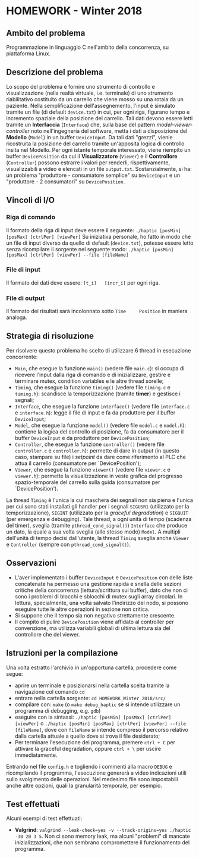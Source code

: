# HOMEWORK - Winter 2018

## Ambito del problema
Programmazione in linguaggio C nell'ambito della concorrenza, su piattaforma Linux.

## Descrizione del problema
Lo scopo del problema è fornire uno strumento di controllo e visualizzazione (nella realtà virtuale, i.e. terminale) di uno strumento riabilitativo costituito da un carrello che viene mosso su una rotaia da un paziente. Nella semplificazione dell'assegnemento, l'input è simulato tramite un file (di default `device.txt`) in cui, per ogni riga, figurano tempo e incremento spaziale della posizione del carrello. Tali dati devono essere letti tramite un __Interfaccia__ (`Interface`) che, sulla base del  pattern _model-viewer-controller_ noto nell'ingegneria del software, metta i dati a disposizione del __Modello__ (`Model`) in un buffer `DeviceInput`. Da tali dati "grezzi", vienie ricostruita la posizione del carrello tramite un'apposita logica di controllo insita nel Modello. Per ogni istante temporale interessato, viene riempito un buffer `DevicePosition` da cui il __Visualizzatore__ (`Viewer`) e il __Controllore__ (`Controller`) possono estrarre i valori per renderli, rispettivamente, visualizzabili a video e elencati in un file `output.txt`.
Sostanzialmente, si ha: un problema "produttore - consumatore semplice" su `DeviceInput` e un "produttore - 2 consumatori" su `DevicePosition`.

## Vincoli di I/O
### Riga di comando
Il formato della riga di input deve essere il seguente:
`./haptic [posMin] [posMax] [ctrlPer] [viewPer]`
Su iniziativa personale, ho fatto in modo che un file di input diverso da quello di default (`device.txt`), potesse essere letto senza ricompilare il sorgente nel seguente modo:
`./haptic [posMin] [posMax] [ctrlPer] [viewPer] --file [fileName]`

### File di input
Il formato dei dati deve essere:
`[t_i]   [incr_i]`
per ogni riga.

### File di output
Il formato dei risultati sarà incolonnato sotto `Time     Position` in maniera analoga.

## Strategia di risoluzione
Per risolvere questo problema ho scelto di utilizzare 6 thread in esecuzione concorrente:
* `Main`, che esegue la funzione `main()` (vedere file `main.c`): si occupa di ricevere l'input dalla riga di comando e di inizializzare, gestire e terminare mutex, condition variables e le altre thread sorelle;
* `Timing`, che esegue la funzione `timing()` (vedere file `timing.c` e `timing.h`): scandisce la temporizzazione (tramite __timer__) e gestisce i segnali;
* `Interface`, che esegue la funzione `interface()` (vedere file `interface.c` e `interface.h`): legge il file di input e fa da produttore per il buffer `DeviceInput`;
* `Model`, che esegue la funzione `model()` (vedere file `model.c` e `model.h`): contiene la logica del controllo di posizione, fa da consumatore per il buffer `DeviceInput` e da produttore per `DevicePosition`;
* `Controller`, che esegue la funzione `controller()` (vedere file `controller.c` e `controller.h`): permette di dare in output (in questo caso, stampare su file) i _setpoint_ da dare come riferimento al PLC che attua il carrello (consumatore per `DevicePosition');
* `Viewer`, che esegue la funzione `viewer()` (vedere file `viewer.c` e `viewer.h`): permette la visualizzazione in veste grafica del progresso spazio-temporale del carrello sulla guida (consumatore per `DevicePosition').

La thread `Timing` è l'unica la cui maschera dei segnali non sia piena e l'unica per cui sono stati installati gli handler per i segnali `SIGUSR1` (utilizzato per la temporizzazione), `SIGINT` (utilizzato per la _graceful degradation_) e `SIGQUIT` (per emergenza e debugging).
Tale thread, a ogni unità di tempo (scadenza del timer), sveglia (tramite `pthread_cond_signal()`) `Interface` che produce un dato, la quale a sua volta sveglia (allo stesso modo) `Model`. A multipli dell'unità di tempo decisi dall'utente, la thread `Timing` sveglia anche `Viewer` e `Controller` (sempre con `pthread_cond_signal()`).

## Osservazioni
* L'aver implementato i buffer `DeviceInput` e `DevicePosition` con delle liste concatenate ha permesso una gestione rapida e snella delle sezioni critiche della concorrenza (lettura/scrittura sui buffer), dato che non ci sono i problemi di blocchi e sblocchi di mutex sugli array circolari. In lettura, specialmente, una volta salvato l'indirizzo del nodo, si possono eseguire tutte le altre operazioni in sezione non critica.
* Si suppone che il tempo sia non negativo strettamente crescente.
* Il compito di pulire `DevicePosition` viene affidato al controller per convenzione, ma utilizza variabili globali di ultima lettura sia del controllore che del viewer.

## Istruzioni per la compilazione
Una volta estratto l'archivio in un'opportuna cartella, procedere come segue:
* aprire un terminale e posizionarsi nella cartella scelta tramite la navigazione col comando `cd`
* entrare nella cartella sorgente: `cd HOMEWORK_Winter_2018/src/`
* compilare con: `make` (o `make debug_haptic` se si intende utilizzare un programma di debugging, e.g. `gdb`)
* eseguire con la sintassi: `./haptic [posMin] [posMax] [ctrlPer] [viewPer]` o `./haptic [posMin] [posMax] [ctrlPer] [viewPer] --file [fileName]`, dove con `fileName` si intende compreso il percorso relativo dalla cartella attuale a quello dove si trova il file desiderato;
* Per terminare l'esecuzione del programma, premere `ctrl + C` per attivare la graceful degradation, oppure `ctrl + \` per uscire immediatamente.

Entrando nel file `config.h` e togliendo i commenti alla macro `DEBUG` e ricompilando il programma, l'esecuzione genererà a video indicazioni utili sullo svolgimento delle operazioni. Nel medesimo file sono impostabili anche altre opzioni, quali la granularità temporale, per esempio.

## Test effettuati
Alcuni esempi di test effettuati:
* __Valgrind__: `valgrind --leak-check=yes -v --track-origins=yes ./haptic -30 20 3 5`. Non ci sono memory leak, ma alcuni "problemi" di mancate inizializzazioni, che non sembrano compromettere il funzionamento del programma.
